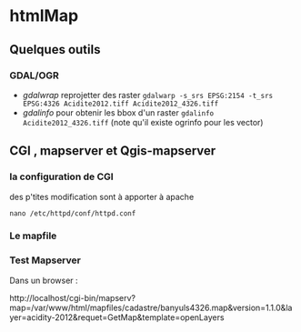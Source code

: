 htmlMap
=======

## Quelques outils ##
### GDAL/OGR ####
* _gdalwrap_ reprojetter des raster `gdalwarp -s_srs EPSG:2154 -t_srs EPSG:4326 Acidite2012.tiff Acidite2012_4326.tiff`
* _gdalinfo_ pour obtenir les bbox d'un raster `gdalinfo Acidite2012_4326.tiff` (note qu'il existe ogrinfo pour les vector)

## CGI , mapserver et Qgis-mapserver ##

###  la configuration de CGI ###
des p'tites modification sont à apporter à apache

`nano /etc/httpd/conf/httpd.conf`

### Le mapfile ###


### Test Mapserver ###
Dans un browser :

http://localhost/cgi-bin/mapserv?map=/var/www/html/mapfiles/cadastre/banyuls4326.map&version=1.1.0&layer=acidity-2012&requet=GetMap&template=openLayers
